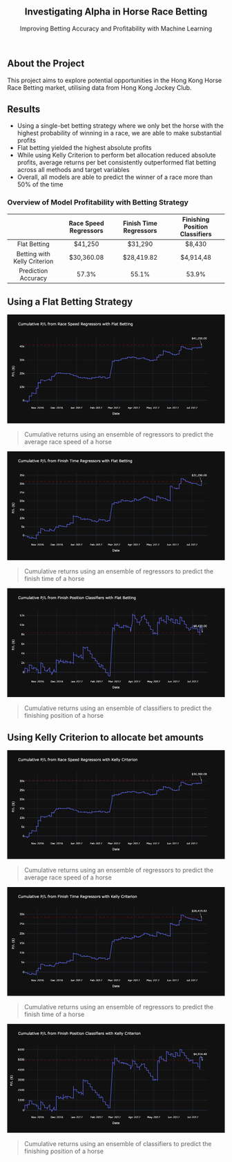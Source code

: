<br />
<div align="center">
  <h2 align="center">Investigating Alpha in Horse Race Betting</h2>
  <p align="center">
    Improving Betting Accuracy and Profitability with Machine Learning
  </p>
</div>
<br />

## About the Project
This project aims to explore potential opportunities in the Hong Kong Horse Race Betting market, utilising data from Hong Kong Jockey Club. 


## Results
* Using a single-bet betting strategy where we only bet the horse with the highest probability of winning in a race, we are able to make substantial profits
* Flat betting yielded the highest absolute profits
* While using Kelly Criterion to perform bet allocation reduced absolute profits, average returns per bet consistently outperformed flat betting across all methods and target variables
* Overall, all models are able to predict the winner of a race more than 50% of the time


### Overview of Model Profitability with Betting Strategy
|      | Race Speed Regressors | Finish Time Regressors | Finishing Position Classifiers |
| :---: | :---: | :---: | :---: |
| Flat Betting | $41,250 | $31,290 | $8,430 |
| Betting with Kelly Criterion | $30,360.08 | $28,419.82 | $4,914,48 |
| Prediction Accuracy | 57.3% | 55.1% | 53.9% |


## Using a Flat Betting Strategy
<img src="chart/result/race_speed_payoff.png">

> Cumulative returns using an ensemble of regressors to predict the average race speed of a horse

<img src="chart/result/finish_time_payoff.png">

> Cumulative returns using an ensemble of regressors to predict the finish time of a horse

<img src="chart/result/finish_position_payoff.png">

> Cumulative returns using an ensemble of classifiers to predict the finishing position of a horse

## Using Kelly Criterion to allocate bet amounts
<img src="chart/result/race_speed_payoff_kc.png">

> Cumulative returns using an ensemble of regressors to predict the average race speed of a horse

<img src="chart/result/finish_time_payoff_kc.png">

> Cumulative returns using an ensemble of regressors to predict the finish time of a horse

<img src="chart/result/finish_position_payoff_kc.png">

> Cumulative returns using an ensemble of classifiers to predict the finishing position of a horse